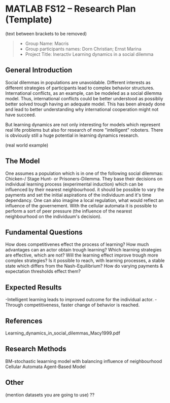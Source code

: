 # MATLAB FS12 – Research Plan (Template)
(text between brackets to be removed)

> * Group Name: Macris
> * Group participants names: Dorn Christian; Ernst Marina
> * Project Title: Ineractiv Learning dynamics in a social dilemma

## General Introduction


Social dilemmas in populations are unavoidable. Different interests as different strategies of participants lead
to complex behavior structures. International conflicts, as an example, can be modeled as a social dilemma model.
Thus, international conflicts could be better understood as possibliy better solved trough having an adequate model. 
This has been already done and lead to better understanding why international cooperation might not have succeed.

But learning dynamics are not only interesting for models which represent real life problems but also for research of 
more "intelligent" roboters. There is obviously still a huge potential in learning dynamics research.


(real world example)

## The Model

One assumes a population which is in one of the following social dilemmas: Chicken-/ Stage Hunt- or Prisoners-Dilemma.
They base their decisions on individual learning process (experimental induction) which can be influenced by their nearest neighbourhood.
it should be possible to vary the payments and set the initial aspirations of the individuum and it's time dependancy. One can also imagine a local regulation, what would reflect an influence of the governement.
With the cellular automata it is possible to perform a sort of peer pressure (the influence of the nearest neighbourhood on the individuum's decision).




## Fundamental Questions

How does competitivenes effect the process of learning?
How much advantages can an actor obtain trough learning?
Which learning strategies are effective, which are not?
Will the learning effect improve trough more complex strategies?
Is it possible to reach, with learning processes, a stable state which differs from the Nash-Equilibrium? 
How do varying payments & expectation thresholds effect them?



## Expected Results

-Intelligent learning leads to improved outcome for the individual actor. 
-Through competitiveness, faster change of behavior is reached.


## References 

Learning_dynamics_in_social_dilemmas_Macy1999.pdf



## Research Methods

BM-stochastic leaarning model with balancing influence of neighbourhood
Cellular Automata
Agent-Based Model


## Other
(mention datasets you are going to use) ??
